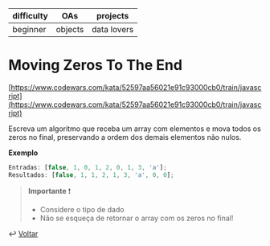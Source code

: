 | difficulty | OAs     | projects    |
| ---------- | ------- | ----------- |
| beginner   | objects | data lovers |

# Moving Zeros To The End

[https://www.codewars.com/kata/52597aa56021e91c93000cb0/train/javascript](https://www.codewars.com/kata/52597aa56021e91c93000cb0/train/javascript)

Escreva um algoritmo que receba um array com elementos e mova todos os zeros
no final, preservando a ordem dos demais elementos não nulos.

**Exemplo**

```js
Entradas: [false, 1, 0, 1, 2, 0, 1, 3, 'a'];
Resultados: [false, 1, 1, 2, 1, 3, 'a', 0, 0];
```

> **Importante** ❗
>
> - Considere o tipo de dado
> - Não se esqueça de retornar o array com os zeros no final!

↩️ [Voltar](../../README.md)
